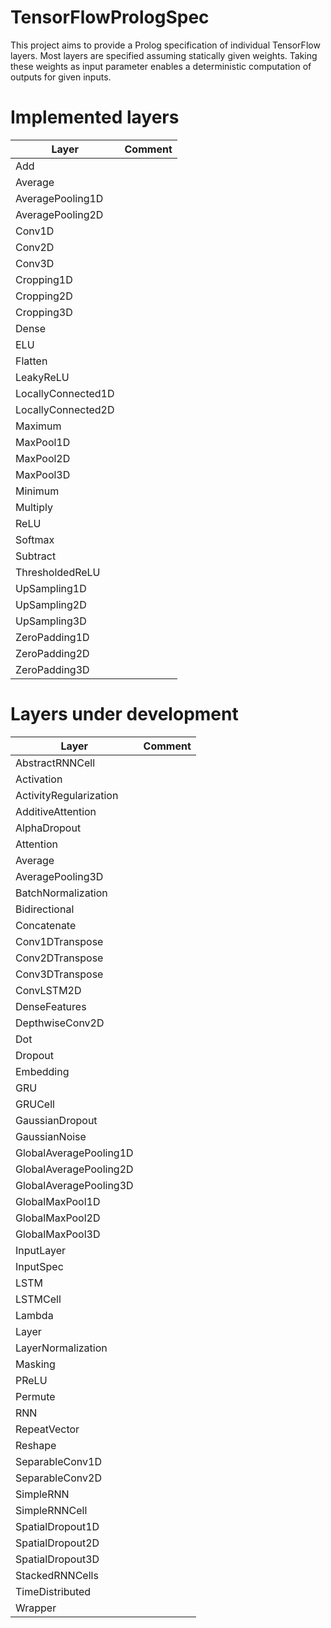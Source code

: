 # TensorFlowPrologSpec
This project aims to provide a Prolog specification of individual TensorFlow layers. Most layers are specified assuming statically given weights. Taking these weights as input parameter enables a deterministic computation of outputs for given inputs.



# Implemented layers

 | Layer | Comment |
 | --- | --- |
 |  Add|   |  
 |  Average|   |   
 |  AveragePooling1D|   |  
 |  AveragePooling2D|   | 
 |  Conv1D|   |  
 |  Conv2D|   |  
 |  Conv3D|   |  
 |  Cropping1D|   |
 |  Cropping2D|   |  
 |  Cropping3D|   |    
 |  Dense|   |  
 |  ELU|   |  
 |  Flatten|   | 
 |  LeakyReLU|   |  
 |  LocallyConnected1D|   |  
 |  LocallyConnected2D|   |  
 |  Maximum|   |  
 |  MaxPool1D|   |  
 |  MaxPool2D|   |  
 |  MaxPool3D|   |   
 |  Minimum|   |  
 |  Multiply|   |   
 |  ReLU|   |  
 |  Softmax|   |  
 |  Subtract|   | 
 |  ThresholdedReLU|   | 
 |  UpSampling1D|   |  
 |  UpSampling2D|   |  
 |  UpSampling3D|   |  
 |  ZeroPadding1D|   |  
 |  ZeroPadding2D|   |  
 |  ZeroPadding3D|   | 


# Layers under development
 | Layer | Comment |
 | --- | --- |
 |  AbstractRNNCell|   |  
 |  Activation|   |  
 |  ActivityRegularization|   |  
 |  AdditiveAttention|   |  
 |  AlphaDropout|   |  
 |  Attention|   |  
 |  Average|   |  
 |  AveragePooling3D|   |    
 |  BatchNormalization|   |  
 |  Bidirectional|   |  
 |  Concatenate|   |   
 |  Conv1DTranspose|   |  
 |  Conv2DTranspose|   |  
 |  Conv3DTranspose|   |  
 |  ConvLSTM2D|   |  
 |  DenseFeatures|   |  
 |  DepthwiseConv2D|   |  
 |  Dot|   |  
 |  Dropout|   | 
 |  Embedding|   |   
 |  GRU|   |  
 |  GRUCell|   |  
 |  GaussianDropout|   |  
 |  GaussianNoise|   |  
 |  GlobalAveragePooling1D|   |  
 |  GlobalAveragePooling2D|   |  
 |  GlobalAveragePooling3D|   |  
 |  GlobalMaxPool1D|   |  
 |  GlobalMaxPool2D|   |  
 |  GlobalMaxPool3D|   |   
 |  InputLayer|   |  
 |  InputSpec|   |  
 |  LSTM|   |  
 |  LSTMCell|   |  
 |  Lambda|   |  
 |  Layer|   |  
 |  LayerNormalization|   |    
 |  Masking|   |  
 |  PReLU|   |  
 |  Permute|   |  
 |  RNN|   |  
 |  RepeatVector|   |  
 |  Reshape|   |  
 |  SeparableConv1D|   |  
 |  SeparableConv2D|   |  
 |  SimpleRNN|   |  
 |  SimpleRNNCell|   |  
 |  SpatialDropout1D|   |  
 |  SpatialDropout2D|   |  
 |  SpatialDropout3D|   |  
 |  StackedRNNCells|   |   
 |  TimeDistributed|   |  
 |  Wrapper|   |   
